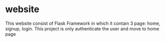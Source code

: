 # website
This website  consist of  Flask Framework in which  it contain  3 page: home, signup, login. This project is only authenticate the user and move to home page

